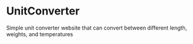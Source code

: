 # UnitConverter
Simple unit converter website that can convert between different length, weights, and temperatures

